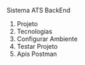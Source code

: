 Sistema ATS BackEnd

1. Projeto
2. Tecnologias
3. Configurar Ambiente
4. Testar Projeto
5. Apis Postman

 
